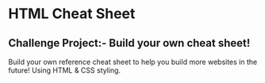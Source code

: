 # HTML Cheat Sheet
## Challenge Project:- Build your own cheat sheet!

Build your own reference cheat sheet to help you build more websites in the future! Using HTML & CSS styling.
